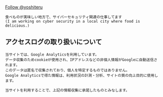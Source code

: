 <!-- Global site tag (gtag.js) - Google Analytics -->
<script async src="https://www.googletagmanager.com/gtag/js?id=UA-115471799-2"></script>
<script>
  window.dataLayer = window.dataLayer || [];
  function gtag(){dataLayer.push(arguments);}
  gtag('js', new Date());

  gtag('config', 'UA-115471799-2');
</script>

<a href="https://twitter.com/yoshiteru?ref_src=twsrc%5Etfw" class="twitter-follow-button" data-show-count="false">Follow @yoshiteru</a><script async src="https://platform.twitter.com/widgets.js" charset="utf-8"></script>
```
食べものが美味しい地方で、サイバーセキュリティ関連の仕事してます
(I am working on cyber security in a local city where food is delicious.)
```

## アクセスログの取り扱いについて
```
当サイトでは、Google Analyticsを利用しています。
データ収集のためcookieが使用され、IPアドレスなどの非個人情報がGoogleに自動送信されます。
このデータは匿名で収集されており、個人を特定するものではありません。
Google Analyticsで得た情報は、利用状況の計測・分析、サイトの質の向上目的に使用します。

当サイトを利用することで、上記の情報収集に承諾したものとみなします。
```
